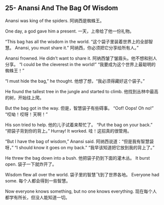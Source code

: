 ## 25- Anansi And The Bag Of Wisdom





Anansi was king of the spiders.
阿纳西是蜘蛛王。


One day, a god gave him a present.
一天，上帝给了他一份礼物。


“This bag has all the wisdom in the world. 
“这个袋子里装着世界上的全部智慧。
Anansi, you must share it.”
阿纳西，你必须把它分享给所有人。”


Anansi frowned. He didn’t want to share it.
阿纳西皱了皱眉头。他不想和别人分享。
“I could be the cleverest in the world!”
“我要成为这个世界上最聪明的蜘蛛王！”


“I must hide the bag,” he thought.
他想了想，“我必须得藏好这个袋子。”


He found the tallest tree in the jungle and started to climb.
他找到丛林中最高的树，开始往上爬。


But the bag got in the way.
但是，智慧袋子有些碍事。
“Oof! Oops! Oh no!”
“哎呦！哎呀！天啊！”


His son tried to help.
他的儿子试着来帮忙了。
“Put the bag on your back.”
“把袋子背到你的背上。”
Hurray! It worked.
哇！这招真的很管用。


“But I have the bag of wisdom,” Anansi said.
阿纳西说道：“但是我有智慧袋呀，”
“I should know it goes on my back.”
“我早该知道把它放到我的背上了。”


He threw the bag down into a bush.
他把袋子扔到下面的灌木丛。
It burst open.
袋子一下就炸开了。


Wisdom flew all over the world.
袋子里的智慧飞到了世界各地。
Everyone had some.
每个人都会得到一些智慧。

Now everyone knows something, but no one knows everything.
现在每个人都学有所长，但没人能知道一切。
